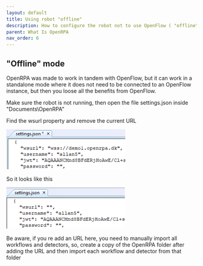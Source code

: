 ```yaml
---
layout: default
title: Using robot "offline"
description: How to configure the robot not to use OpenFlow ( "offline" mode )
parent: What Is OpenRPA
nav_order: 6
---
```

## "Offline" mode

OpenRPA was made to work in tandem with OpenFlow, but it can work in a standalone mode where it does not need to be connected to an OpenFlow instance, but then you loose all the benefits from OpenFlow.

Make sure the robot is not running, then open the file settings.json inside "Documents\OpenRPA"

Find the wsurl property and remove the current URL

![image-20200328100940556](offline/image-20200328100940556.png)

So it looks like this

![image-20200328101114001](offline/image-20200328101114001.png)

Be aware, if you re add an URL here, you need to manually import all workflows and detectors, so, create a copy of the OpenRPA folder after adding the URL and then import each workflow and detector from that folder